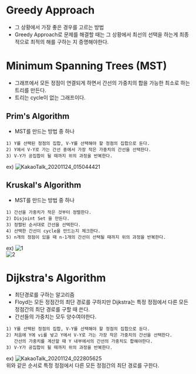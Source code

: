 # Greedy Approach
* 그 상황에서 가장 좋은 경우를 고르는 방법
* Greedy Approach로 문제를 해결할 때는 그 상황에서 최선의 선택을 하는게 최종적으로 최적의 해를 구하는 지 증명해야한다.

# Minimum Spanning Trees (MST)
* 그래프에서 모든 정점이 연결되게 하면서 간선의 가중치의 합을 가능한 최소로 하는 트리를 만든다.
* 트리는 cycle이 없는 그래프이다.

## Prim's Algorithm
* MST를 만드는 방법 중 하나
```
1) Y를 선택된 정점의 집합, V-Y를 선택해야 할 정점의 집합으로 둔다.
2) Y에서 V-Y로 가는 간선 중에서 가장 작은 가중치의 간선을 선택한다.
3) V-Y가 공집합이 될 때까지 위의 과정을 반복한다.
```
ex)
![KakaoTalk_20201124_015044421](https://user-images.githubusercontent.com/28796089/99990851-ac8c9b00-2df7-11eb-9919-d37d097e92b1.jpg)

## Kruskal's Algorithm
* MST를 만드는 방법 중 하나
```
1) 간선을 가중치가 작은 것부터 정렬한다.
2) Disjoint Set 을 만든다.
3) 정렬된 순서대로 간선을 선택한다.
4) 선택한 간선이 cycle을 만드는지 체크한다.
5) n개의 정점이 있을 때 n-1개의 간선이 선택될 때까지 위의 과정을 반복한다.
```
ex)
![1](https://user-images.githubusercontent.com/28796089/99992493-c16a2e00-2df9-11eb-91bf-7911f5f790d6.jpg)   
![2](https://user-images.githubusercontent.com/28796089/99992498-c333f180-2df9-11eb-941b-b5f298e65184.jpg)

# Dijkstra's Algorithm
* 최단경로를 구하는 알고리즘
* Floyd는 모든 정점간의 최단 경로를 구하지만 Dijkstra는 특정 정점에서 다른 모든 정점간의 최단 경로를 구할 때 쓴다.
* 간선들의 가중치는 모두 양수여야한다.
```
1) Y를 선택된 정점의 집합, V-Y를 선택해야 할 정점의 집합으로 둔다.
2) 처음에 Y에 vi를 넣고 Y에서 V-Y로 가는 가장 작은 가중치의 간선을 선택한다.
   간선의 가중치를 계산할 때 Y 내부에서의 간선의 가중치도 합해야한다.
3) V-Y가 공집합이 될 때까지 위의 과정을 반복한다.
```
ex)
![KakaoTalk_20201124_022805625](https://user-images.githubusercontent.com/28796089/99994789-d4323200-2dfc-11eb-9bef-053db55b5768.jpg)  
위와 같은 순서로 특정 정점에서 다른 모든 정점간의 최단 경로를 구한다.

